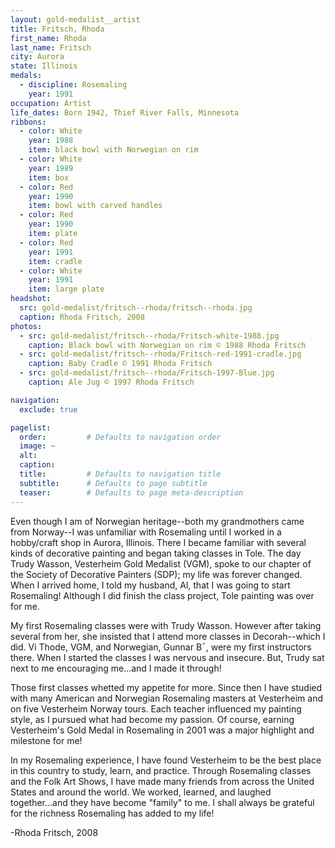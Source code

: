 ```yaml
---
layout: gold-medalist__artist
title: Fritsch, Rhoda
first_name: Rhoda
last_name: Fritsch
city: Aurora
state: Illinois
medals: 
  - discipline: Rosemaling
    year: 1991
occupation: Artist
life_dates: Born 1942, Thief River Falls, Minnesota
ribbons:
  - color: White
    year: 1988
    item: black bowl with Norwegian on rim
  - color: White
    year: 1989
    item: box
  - color: Red
    year: 1990
    item: bowl with carved handles
  - color: Red
    year: 1990
    item: plate
  - color: Red
    year: 1991
    item: cradle
  - color: White
    year: 1991
    item: large plate
headshot:
  src: gold-medalist/fritsch--rhoda/fritsch--rhoda.jpg
  caption: Rhoda Fritsch, 2008
photos:
  - src: gold-medalist/fritsch--rhoda/Fritsch-white-1988.jpg
    caption: Black bowl with Norwegian on rim © 1988 Rhoda Fritsch
  - src: gold-medalist/fritsch--rhoda/Fritsch-red-1991-cradle.jpg
    caption: Baby Cradle © 1991 Rhoda Fritsch
  - src: gold-medalist/fritsch--rhoda/Fritsch-1997-Blue.jpg
    caption: Ale Jug © 1997 Rhoda Fritsch

navigation:
  exclude: true

pagelist:
  order:         # Defaults to navigation order  
  image: ~
  alt:
  caption:
  title:         # Defaults to navigation title
  subtitle:      # Defaults to page subtitle
  teaser:        # Defaults to page meta-description  
---
```

Even though I am of Norwegian heritage--both my grandmothers came from Norway--I was unfamiliar with Rosemaling until I worked in a hobby/craft shop in Aurora, Illinois. There I became familiar with several kinds of decorative painting and began taking classes in Tole. The day Trudy Wasson, Vesterheim Gold Medalist (VGM), spoke to our chapter of the Society of Decorative Painters (SDP); my life was forever changed. When I arrived home, I told my husband, Al, that I was going to start Rosemaling!  Although I did finish the class project, Tole painting was over for me.  

My first Rosemaling classes were with Trudy Wasson.  However after taking several from her, she insisted that I attend more classes in Decorah--which I did.  Vi Thode, VGM, and Norwegian, Gunnar B¯, were my first instructors there.  When I started the classes I was nervous and insecure.  But, Trudy sat next to me encouraging me...and I made it through!  

Those first classes whetted my appetite for more.  Since then I have studied with many American and Norwegian Rosemaling masters at Vesterheim and on five Vesterheim Norway tours.  Each teacher influenced my painting style, as I pursued what had become my passion.  Of course, earning Vesterheim's Gold Medal in Rosemaling in 2001 was a major highlight and milestone for me!

In my Rosemaling experience, I have found Vesterheim to be the best place in this country to study, learn, and practice.  Through Rosemaling classes and the Folk Art Shows, I have made many friends from across the United States and around the world.  We worked, learned, and laughed together...and they have become "family" to me.  I shall always be grateful for the richness Rosemaling has added to my life!

-Rhoda Fritsch, 2008
